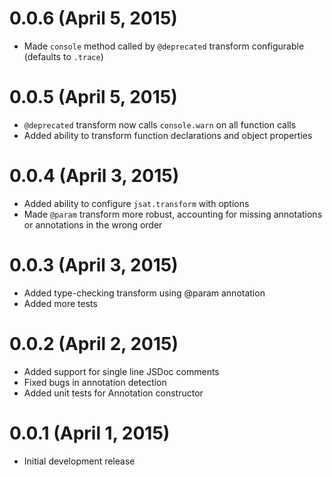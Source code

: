 # 0.0.6 (April 5, 2015)

* Made `console` method called by `@deprecated` transform configurable (defaults to `.trace`)

# 0.0.5 (April 5, 2015)

* `@deprecated` transform now calls `console.warn` on all function calls
* Added ability to transform function declarations and object properties

# 0.0.4 (April 3, 2015)

* Added ability to configure `jsat.transform` with options
* Made `@param` transform more robust, accounting for missing annotations or annotations in the wrong order

# 0.0.3 (April 3, 2015)

* Added type-checking transform using @param annotation
* Added more tests

# 0.0.2 (April 2, 2015)

* Added support for single line JSDoc comments
* Fixed bugs in annotation detection
* Added unit tests for Annotation constructor

# 0.0.1 (April 1, 2015)

* Initial development release
